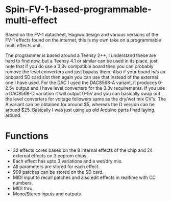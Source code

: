 # Spin-FV-1-based-programmable-multi-effect

Based on the FV-1 datasheet, Hagiwo design and various versions of the FV-1 effects found on the internet, this is my own take on a programmable multi effects unit.

The programmer is based around a Teensy 2++, I understand these are hard to find now, but a Teensy 4.1 or similar can be used in its place, just note that if you do use a 3.3v compatible board then you can probably remove the level converters and just bypass them. Also if your board has an onboard SD card slot then again you can use that instead of the external one I have used. For the DAC I used the DAC8568-A variant, it produces 0-2.5v output and I have level converters for the 3.3v requirements. If you use a DAC8568-D variation it will output 0-5V and you can basically swap out the level converters for voltage followers same as the dry/wet mix CV's. The A variant can be obtained for around $5, whereas the D version can be around $25. Basically I was just using up old Arduino parts I had laying around.

# Functions

* 32 effects cores based on the 8 internal effects of the chip and 24 external effects on 3 eeprom chips.
* Each effect has upto 3 variations and a wet/dry mix.
* All parameters are stored for each effect.
* 999 patches can be stored on the SD card.
* MIDI input to recall patches and also edit effects in realtime with CC numbers.
* MIDI thru.
* Mono/Stereo inputs and outputs.

